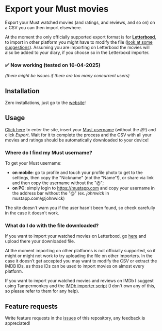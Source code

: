 # Export your Must movies
Export your Must watched movies (and ratings, and reviews, and so on) on a CSV you can then import elsewhere.

At the moment the only officially supported export format is for __[Letterboxd](https://letterboxd.com/import/)__, to import in other platform you might have to modify the file ([look at some suggestions](#what-do-i-do-with-the-file-downloaded)).
Assuming you are importing on Letterboxd the movies will also be added to your diary, if you choose so in the Letterboxd importer. 

### ✅ Now working (tested on 16-04-2025)
_(there might be issues if there are too many concurrent users)_

## Installation
Zero installations, just go to the [website](https://dj-frixz.github.io/export-mustapp-data/)!

## Usage
[Click here](https://dj-frixz.github.io/export-mustapp-data/) to enter the site, insert your [Must username](#where-do-i-find-my-must-username) (without the _@_!) and click _Export_. Wait for it to complete the process and the CSV with all your movies and ratings should be automatically downloaded to your device!

### Where do I find my Must username?
To get your Must username:
- **on mobile**: go to profile and touch your profile photo to get to the settings, then copy the "Nickname" (not the "Name"!), or share via link and then copy the username without the "@";
- **on PC**: simply login to <https://mustapp.com> and copy your username in the address bar without the "@" (ex. _johnwick_ in mustapp.com/@johnwick)

The site doesn't warn you if the user hasn't been found, so check carefully in the case it doesn't work.

### What do I do with the file downloaded?
If you want to import your watched movies on Letterboxd, go [here](https://letterboxd.com/import/) and upload there your downloaded file.

At the moment importing on other platforms is not officially supported, so it might or might not work to try uploading the file on other importers. In the case it doesn't get accepted you may want to modify the CSV or extract the IMDB IDs, as those IDs can be used to import movies on almost every platform.

If you want to import your watched movies and reviews on IMDb I suggest using Tampermonkey and the [IMDb importer script](https://greasyfork.org/en/scripts/23584-imdb-list-importer) (I don't own any of this, so please refer to them for any help).

## Feature requests
Write feature requests in the [issues](https://github.com/Dj-Frixz/export-mustapp-data/issues) of this repository, any feedback is appreciated!
